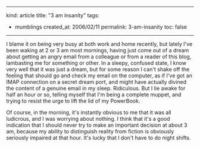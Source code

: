-----
kind: article
title: "3 am insanity"
tags:
- mumblings
created_at: 2006/02/11
permalink: 3-am-insanity
toc: false
-----

<p>I blame it on being very busy at both work and home recently, but lately I've been waking at 2 or 3 am most mornings, having just come out of a dream about getting an angry email from a colleague or from a reader of this blog, lambasting me for something or other. In a sleepy, confused state, I know very well that it was just a dream, but for some reason I can't shake off the feeling that should go and check my email on the computer, as if I've got an IMAP connection on a secret dream port, and might have actually divined the content of a genuine email in my sleep. Ridiculous. But I lie awake for half an hour or so, telling myself that I'm being a complete muppet, and trying to resist the urge to lift the lid of my PowerBook.</p>

<p>Of course, in the morning, it's instantly obvious to me that it was all ludicrous, and I was worrying about nothing. I think that it's a good indication that I should never try to make an important decision at about 3 am, because my ability to distinguish reality from fiction is obviously seriously impaired at that hour. It's lucky that I don't have to do night shifts.</p>




